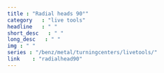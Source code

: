 ```yaml
---
title : "Radial heads 90°"
category   : "live tools"
headline   : " "
short_desc   : " "
long_desc   : " "
img : " "
series : "/benz/metal/turningcenters/livetools/"
link    : "radialhead90"
---
```

